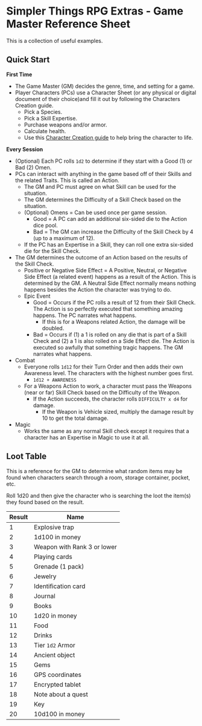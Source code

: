 # Simpler Things RPG Extras - Game Master Reference Sheet

This is a collection of useful examples.

## Quick Start

**First Time**

- The Game Master (GM) decides the genre, time, and setting for a game.
- Player Characters (PCs) use a Character Sheet (or any physical or digital document of their choice)and fill it out by following the Characters Creation guide.
    - Pick a Species.
    - Pick a Skill Expertise.
    - Purchase weapons and/or armor.
    - Calculate health.
    - Use this [Character Creation guide](https://github.com/ekultails/lifepages/blob/master/src/games/tabletop.rst#character-creation) to help bring the character to life.

**Every Session**

- (Optional) Each PC rolls `1d2` to determine if they start with a Good (1) or Bad (2) Omen.
- PCs can interact with anything in the game based off of their Skills and the related Traits. This is called an Action.
    - The GM and PC must agree on what Skill can be used for the situation.
    - The GM determines the Difficulty of a Skill Check based on the situation.
    - (Optional) Omens = Can be used once per game session.
        - Good = A PC can add an additional six-sided die to the Action dice pool.
        - Bad = The GM can increase the Difficulty of the Skill Check by 4 (up to a maximum of 12).
    - If the PC has an Expertise in a Skill, they can roll one extra six-sided die for the Skill Check.
- The GM determines the outcome of an Action based on the results of the Skill Check.
    - Positive or Negative Side Effect = A Positive, Neutral, or Negative Side Effect (a related event) happens as a result of the Action. This is determined by the GM. A Neutral Side Effect normally means nothing happens besides the Action the character was trying to do.
    - Epic Event
        - Good = Occurs if the PC rolls a result of 12 from their Skill Check. The Action is so perfectly executed that something amazing happens. The PC narrates what happens.
            - If this is for a Weapons related Action, the damage will be doubled.
        - Bad = Occurs if (1) a 1 is rolled on any die that is part of a Skill Check and (2) a 1 is also rolled on a Side Effect die. The Action is executed so awfully that something tragic happens. The GM narrates what happens.
- Combat
    - Everyone rolls `1d12` for their Turn Order and then adds their own Awareness level. The characters with the highest number goes first.
        - `1d12 + AWARENESS`
    - For a Weapons Action to work, a character must pass the Weapons (near or far) Skill Check based on the Difficulty of the Weapon.
        - If the Action succeeds, the character rolls `DIFFICULTY x d4` for damage.
            - If the Weapon is Vehicle sized, multiply the damage result by 10 to get the total damage.
- Magic
    - Works the same as any normal Skill check except it requires that a character has an Expertise in Magic to use it at all.

## Loot Table

This is a reference for the GM to determine what random items may be found when characters search through a room, storage container, pocket, etc.

Roll 1d20 and then give the character who is searching the loot the item(s) they found based on the result.

| Result | Name |
| ------ | ---- |
| 1 | Explosive trap |
| 2 | 1d100 in money |
| 3 | Weapon with Rank 3 or lower |
| 4 | Playing cards |
| 5 | Grenade (1 pack) |
| 6 | Jewelry |
| 7 | Identification card |
| 8 | Journal |
| 9 | Books |
| 10 | 1d20 in money
| 11 | Food |
| 12 | Drinks |
| 13 | Tier `1d2` Armor |
| 14 | Ancient object |
| 15 | Gems |
| 16 | GPS coordinates |
| 17 | Encrypted tablet |
| 18 | Note about a quest |
| 19 | Key |
| 20 | 10d100 in money |
